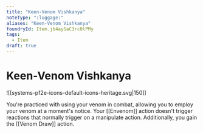 ```yaml
---
title: "Keen-Venom Vishkanya"
noteType: ":luggage:"
aliases: "Keen-Venom Vishkanya"
foundryId: Item.jb4ay5aC3rc0lPMy
tags:
  - Item
draft: true
---
```


# Keen-Venom Vishkanya
![[systems-pf2e-icons-default-icons-heritage.svg|150]]

You're practiced with using your venom in combat, allowing you to employ your venom at a moment's notice. Your [[Envenom]] action doesn't trigger reactions that normally trigger on a manipulate action. Additionally, you gain the [[Venom Draw]] action.
